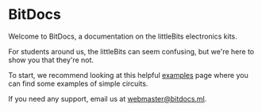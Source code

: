 # BitDocs

Welcome to BitDocs, a documentation on the littleBits electronics kits.

For students around us, the littleBits can seem confusing, but we're here to show you that they're not.

To start, we recommend looking at this helpful [examples](https://inventtolearn.com/littlebitsall.pdf) page where you can find some examples of simple circuits.

If you need any support, email us at <webmaster@bitdocs.ml>.
